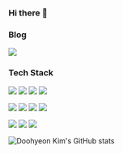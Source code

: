 ### Hi there 👋

<!--
**Doohyeon-Kim/Doohyeon-Kim** is a ✨ _special_ ✨ repository because its `README.md` (this file) appears on your GitHub profile.

Here are some ideas to get you started:

- 🔭 I’m currently working on ...
- 🌱 I’m currently learning ...
- 👯 I’m looking to collaborate on ...
- 🤔 I’m looking for help with ...
- 💬 Ask me about ...
- 📫 How to reach me: ...
- 😄 Pronouns: ...
- ⚡ Fun fact: ...
-->

### Blog
<a href="[https://velog.io/@seondal](https://medium.com/@doohyeon.kim)"><img src="https://img.shields.io/badge/Blog-000000?style=flat-square&logo=Medium&logoColor=white"/></a>


### Tech Stack

<img src="https://img.shields.io/badge/Dart-0175C2?style=flat-square&logo=Dart&logoColor=FFFFFF"/> <img src="https://img.shields.io/badge/Flutter-02569B?style=flat-square&logo=Flutter&logoColor=FFFFFF"/> <img src="https://img.shields.io/badge/Rust-000000?style=flat-square&logo=Rust&logoColor=FFFFFF"/>  <img src="https://img.shields.io/badge/Firebase-FFCA28?style=flat-square&logo=Firebase&logoColor=FFFFFF"/>

<img src="https://img.shields.io/badge/Linux-FCC624?style=flat-square&logo=Linux&logoColor=000000"/> <img src="https://img.shields.io/badge/AWS-232F3E?style=flat-square&logo=Amazon-AWS&logoColor=FFFFFF"/> <img src="https://img.shields.io/badge/TypeScript-3178C6?style=flat-square&logo=TypeScript&logoColor=000000"/> <img src="https://img.shields.io/badge/NestJS-E0234E?style=flat-square&logo=NestJS&logoColor=FFFFFF"/>

<img src="https://img.shields.io/badge/-A8B9CC?style=flat-square&logo=C&logoColor=FFFFFF"/> <img src="https://img.shields.io/badge/C++-00599C?style=flat-square&logo=C++&logoColor=FFFFFF"/> <img src="https://img.shields.io/badge/ROS-22314E?style=flat-square&logo=ROS&logoColor=FFFFFF"/>






![Doohyeon Kim's GitHub stats](https://github-readme-stats.vercel.app/api?username=Doohyeon-Kim&show_icons=true&theme=midnight-purple)
